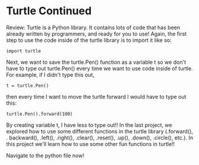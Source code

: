 # Turtle Continued

Review: Turtle is a Python library. It contains lots of code that has been already written by programmers, and ready for you to use! Again, the first step to use the code inside of the turtle library is to import it like so:
```
import turtle
```
Next, we want to save the turtle.Pen() function as a variable t so we don't have to type out turtle.Pen() every time we want to use code inside of turtle. For example, if I didn't type this out,
```
t = turtle.Pen()
```
then every time I want to move the turtle forward I would have to type out this:
```
turtle.Pen().forward(100)
```
By creating variable t, I have less to type out!! In the last project, we explored how to use some different functions in the turtle library (.forward(), . backward(), .left(), .right(), .clear(), .reset(), .up(), .down(), .circle(), etc.). In this project we'll learn how to use some other fun functions in turtle!!

Navigate to the python file now!
